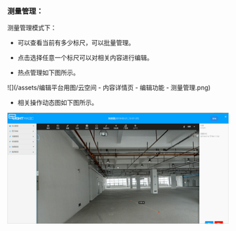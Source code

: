 ### 测量管理：

测量管理模式下：

* 可以查看当前有多少标尺，可以批量管理。

* 点击选择任意一个标尺可以对相关内容进行编辑。

* 热点管理如下图所示。

![](/assets/编辑平台用图/云空间 - 内容详情页 - 编辑功能 - 测量管理.png)

* 相关操作动态图如下图所示。

![](/assets/编辑版GIF图/测量管理.gif)

